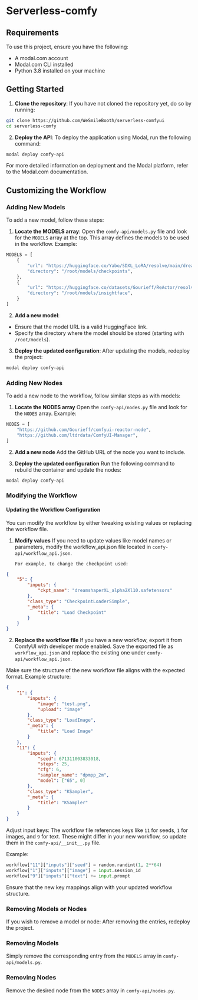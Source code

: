 # Serverless-comfy

## Requirements

To use this project, ensure you have the following:

- A modal.com account
- Modal.com CLI installed
- Python 3.8 installed on your machine

## Getting Started

1. **Clone the repository**:
   If you have not cloned the repository yet, do so by running:

```bash
git clone https://github.com/WeSmileBooth/serverless-comfyui
cd serverless-comfy
```

2. **Deploy the API**:
   To deploy the application using Modal, run the following command:

```bash
modal deploy comfy-api
```

For more detailed information on deployment and the Modal platform, refer to the Modal.com documentation.

## Customizing the Workflow

### Adding New Models

To add a new model, follow these steps:

1. **Locate the MODELS array**:
   Open the `comfy-api/models.py` file and look for the `MODELS` array at the top. This array defines the models to be used in the workflow. Example:

```python
MODELS = [
    {
        "url": "https://huggingface.co/Yabo/SDXL_LoRA/resolve/main/dreamshaperXL_alpha2Xl10.safetensors",
        "directory": "/root/models/checkpoints",
    },
    {
        "url": "https://huggingface.co/datasets/Gourieff/ReActor/resolve/main/models/inswapper_128.onnx",
        "directory": "/root/models/insightface",
    }
]
```

2. **Add a new model**:

- Ensure that the model URL is a valid HuggingFace link.
- Specify the directory where the model should be stored (starting with `/root/models`).

3. **Deploy the updated configuration**:
   After updating the models, redeploy the project:

```bash
modal deploy comfy-api
```

### Adding New Nodes

To add a new node to the workflow, follow similar steps as with models:

1. **Locate the NODES array**
   Open the `comfy-api/nodes.py` file and look for the `NODES` array. Example:

```python
NODES = [
    "https://github.com/Gourieff/comfyui-reactor-node",
    "https://github.com/ltdrdata/ComfyUI-Manager",
]
```

2. **Add a new node**
   Add the GitHub URL of the node you want to include.

3. **Deploy the updated configuration**
   Run the following command to rebuild the container and update the nodes:

```bash
modal deploy comfy-api
```

### Modifying the Workflow

#### Updating the Workflow Configuration

You can modify the workflow by either tweaking existing values or replacing the workflow file.

1.  **Modify values**
    If you need to update values like model names or parameters, modify the workflow_api.json file located in `comfy-api/workflow_api.json`.

        For example, to change the checkpoint used:

```json
{
	"5": {
		"inputs": {
			"ckpt_name": "dreamshaperXL_alpha2Xl10.safetensors"
		},
		"class_type": "CheckpointLoaderSimple",
		"_meta": {
			"title": "Load Checkpoint"
		}
	}
}
```

2. **Replace the workflow file**
   If you have a new workflow, export it from ComfyUI with developer mode enabled. Save the exported file as `workflow_api.json` and replace the existing one under `comfy-api/workflow_api.json`.

Make sure the structure of the new workflow file aligns with the expected format.
Example structure:

```json
{
	"1": {
		"inputs": {
			"image": "test.png",
			"upload": "image"
		},
		"class_type": "LoadImage",
		"_meta": {
			"title": "Load Image"
		}
	},
	"11": {
		"inputs": {
			"seed": 671311003833018,
			"steps": 25,
			"cfg": 6,
			"sampler_name": "dpmpp_2m",
			"model": ["65", 0]
		},
		"class_type": "KSampler",
		"_meta": {
			"title": "KSampler"
		}
	}
}
```

Adjust input keys: The workflow file references keys like `11` for seeds, `1` for images, and `9` for text. These might differ in your new workflow, so update them in the `comfy-api/__init__.py` file.

Example:

```python
workflow["11"]["inputs"]["seed"] = random.randint(1, 2**64)
workflow["1"]["inputs"]["image"] = input.session_id
workflow["9"]["inputs"]["text"] += input.prompt
```

Ensure that the new key mappings align with your updated workflow structure.

### Removing Models or Nodes

If you wish to remove a model or node:
After removing the entries, redeploy the project.

### Removing Models

Simply remove the corresponding entry from the `MODELS` array in `comfy-api/models.py`.

### Removing Nodes

Remove the desired node from the `NODES` array in `comfy-api/nodes.py`.
